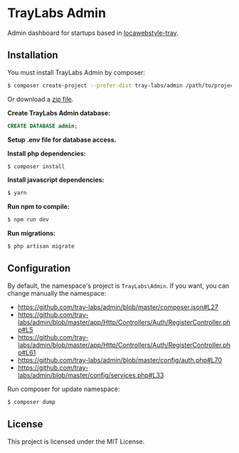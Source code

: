 # TrayLabs Admin

Admin dashboard for startups based in [locawebstyle-tray](https://github.com/tray-tecnologia/locawebstyle-tray).

## Installation

You must install TrayLabs Admin by composer:

```sh
$ composer create-project --prefer-dist tray-labs/admin /path/to/project
```

Or download a [zip file](https://github.com/tray-labs/admin/archive/master.zip).

**Create TrayLabs Admin database:**
```sql
CREATE DATABASE admin;
```

**Setup .env file for database access.**

**Install php dependencies:**

```sh
$ composer install
```

**Install javascript dependencies:**

```sh
$ yarn
```

**Run npm to compile:**
```sh
$ npm run dev
```

**Run migrations:**
```sh
$ php artisan migrate
```

## Configuration

By default, the namespace's project is `TrayLabs\Admin`.
If you want, you can change manually the namespace:

* https://github.com/tray-labs/admin/blob/master/composer.json#L27
* https://github.com/tray-labs/admin/blob/master/app/Http/Controllers/Auth/RegisterController.php#L5
* https://github.com/tray-labs/admin/blob/master/app/Http/Controllers/Auth/RegisterController.php#L61
* https://github.com/tray-labs/admin/blob/master/config/auth.php#L70
* https://github.com/tray-labs/admin/blob/master/config/services.php#L33

Run composer for update namespace:
```sh
$ composer dump
```

## License

This project is licensed under the MIT License.